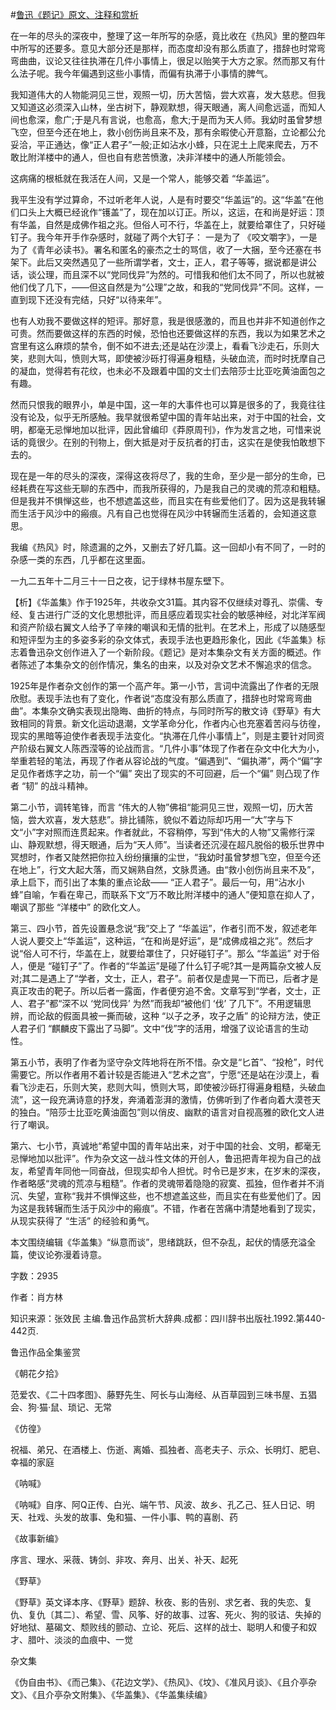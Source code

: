 #[鲁迅《题记》原文、注释和赏析](https://www.vrrw.net/wx/9540.html)

在一年的尽头的深夜中，整理了这一年所写的杂感，竟比收在《热风》里的整四年中所写的还要多。意见大部分还是那样，而态度却没有那么质直了，措辞也时常弯弯曲曲，议论又往往执滞在几件小事情上，很足以贻笑于大方之家。然而那又有什么法子呢。我今年偏遇到这些小事情，而偏有执滞于小事情的脾气。

我知道伟大的人物能洞见三世，观照一切，历大苦恼，尝大欢喜，发大慈悲。但我又知道这必须深入山林，坐古树下，静观默想，得天眼通，离人间愈远遥，而知人间也愈深，愈广;于是凡有言说，也愈高，愈大;于是而为天人师。我幼时虽曾梦想飞空，但至今还在地上，救小创伤尚且来不及，那有余暇使心开意豁，立论都公允妥洽，平正通达，像“正人君子”一般;正如沾水小蜂，只在泥土上爬来爬去，万不敢比附洋楼中的通人，但也自有悲苦愤激，决非洋楼中的通人所能领会。

这病痛的根柢就在我活在人间，又是一个常人，能够交着 “华盖运”。

我平生没有学过算命，不过听老年人说，人是有时要交“华盖运”的。这“华盖”在他们口头上大概已经讹作“镬盖”了，现在加以订正。所以，这运，在和尚是好运：顶有华盖，自然是成佛作祖之兆。但俗人可不行，华盖在上，就要给罩住了，只好碰钉子。我今年开手作杂感时，就碰了两个大钉子： 一是为了 《咬文嚼字》，一是为了《青年必读书》。署名和匿名的豪杰之士的骂信，收了一大捆，至今还塞在书架下。此后又突然遇见了一些所谓学者，文士，正人，君子等等，据说都是讲公话，谈公理，而且深不以“党同伐异”为然的。可惜我和他们太不同了，所以也就被他们伐了几下，——但这自然是为“公理”之故，和我的“党同伐异”不同。这样，一直到现下还没有完结，只好“以待来年”。

也有人劝我不要做这样的短评。那好意，我是很感激的，而且也并非不知道创作之可贵。然而要做这样的东西的时候，恐怕也还要做这样的东西，我以为如果艺术之宫里有这么麻烦的禁令，倒不如不进去;还是站在沙漠上，看看飞沙走石，乐则大笑，悲则大叫，愤则大骂，即使被沙砾打得遍身粗糙，头破血流，而时时抚摩自己的凝血，觉得若有花纹，也未必不及跟着中国的文士们去陪莎士比亚吃黄油面包之有趣。

然而只恨我的眼界小，单是中国，这一年的大事件也可以算是很多的了，我竟往往没有论及，似乎无所感触。我早就很希望中国的青年站出来，对于中国的社会，文明，都毫无忌惮地加以批评，因此曾编印《莽原周刊》，作为发言之地，可惜来说话的竟很少。在别的刊物上，倒大抵是对于反抗者的打击，这实在是使我怕敢想下去的。

现在是一年的尽头的深夜，深得这夜将尽了，我的生命，至少是一部分的生命，已经耗费在写这些无聊的东西中，而我所获得的，乃是我自己的灵魂的荒凉和粗糙。但是我并不惧惮这些，也不想遮盖这些，而且实在有些爱他们了。因为这是我转辗而生活于风沙中的瘢痕。凡有自己也觉得在风沙中转辗而生活着的，会知道这意思。

我编《热风》时，除遗漏的之外，又删去了好几篇。这一回却小有不同了，一时的杂感一类的东西，几乎都在这里面。

一九二五年十二月三十一日之夜，记于绿林书屋东壁下。



【析】《华盖集》作于1925年，共收杂文31篇。其内容不仅继续对尊孔、崇儒、专经、复古进行广泛的文化思想批评，而且感应着现实社会的敏感神经，对北洋军阀和资产阶级右翼文人给予了辛辣的嘲讽和无情的批判。在艺术上，形成了以随感型和短评型为主的多姿多彩的杂文体式，表现手法也更趋形象化，因此《华盖集》标志着鲁迅杂文创作进入了一个新阶段。《题记》是对本集杂文有关方面的概述。作者陈述了本集杂文的创作情况，集名的由来，以及对杂文艺术不懈追求的信念。

1925年是作者杂文创作的第一个高产年。第一小节，言词中流露出了作者的无限欣慰。表现手法也有了变化，作者说“态度没有那么质直了，措辞也时常弯弯曲曲”。本集杂文确实表现出隐晦、曲折的特点，与同时所写的散文诗《野草》有大致相同的背景。新文化运动退潮，文学革命分化，作者内心也充塞着苦闷与彷徨，现实的黑暗等迫使作者表现手法变化。“执滞在几件小事情上”，则是主要针对同资产阶级右翼文人陈西滢等的论战而言。“几件小事”体现了作者在杂文中化大为小，举重若轻的笔法，再现了作者从容论战的气度。“偏遇到”、“偏执滞”，两个“偏”字足见作者炼字之功，前一个“偏” 突出了现实的不可回避，后一个“偏” 则凸现了作者 “韧” 的战斗精神。

第二小节，调转笔锋，而言 “伟大的人物”佛祖“能洞见三世，观照一切，历大苦恼，尝大欢喜，发大慈悲”。排比铺陈，貌似不着边际却巧用一“大”字与下文“小”字对照而连贯起来。作者就此，不容稍停，写到“伟大的人物”又需修行深山、静观默想，得天眼通，后为“天人师”。当读者还沉浸在超凡脱俗的极乐世界中冥想时，作者又陡然把你拉入纷纷攘攘的尘世，“我幼时虽曾梦想飞空，但至今还在地上”，行文大起大落，而又娴熟自然，文脉贯通。由“救小创伤尚且来不及”，承上启下，而引出了本集的重点论敌—— “正人君子”。最后一句，用“沾水小蜂”自喻，乍看在卑己，而联系下文“万不敢比附洋楼中的通人”便知意在抑人了，嘲讽了那些 “洋楼中” 的欧化文人。

第三、四小节，首先设置悬念说“我”交上了 “华盖运”，作者引而不发，叙述老年人说人要交上“华盖运”，这种运，“在和尚是好运”，是“成佛成祖之兆”。然后才说“俗人可不行，华盖在上，就要给罩住了，只好碰钉子”。那么 “华盖运” 对于俗人，便是 “碰钉子”了。作者的“华盖运”是碰了什么钉子呢?其一是两篇杂文被人反对;其二是遇上了“学者，文士，正人，君子”。前者仅是虚晃一下而已，后者才是真正攻击的靶子。所以后者一露面，作者便穷追不舍。文章写到“学者，文士，正人、君子”都“深不以 ‘党同伐异’ 为然”而我却“被他们 ‘伐’ 了几下”。不用逻辑思辨，而论敌的假面具被一撕而破，这种 “以子之矛，攻子之盾” 的论辩方法，使正人君子们 “麒麟皮下露出了马脚”。文中“伐”字的活用，增强了议论语言的生动性。

第五小节，表明了作者为坚守杂文阵地将在所不惜。杂文是“匕首”、“投枪”，时代需要它。所以作者用不着计较是否能进入“艺术之宫”，宁愿“还是站在沙漠上，看看飞沙走石，乐则大笑，悲则大叫，愤则大骂，即使被沙砾打得遍身粗糙，头破血流”，这一段充满诗意的抒发，奔涌着澎湃的激情，仿佛听到了作者向着大漠苍天的独白。“陪莎士比亚吃黄油面包”则以俏皮、幽默的语言对自视高雅的欧化文人进行了嘲讽。

第六、七小节，真诚地“希望中国的青年站出来，对于中国的社会、文明，都毫无忌惮地加以批评”。作为杂文这一战斗性文体的开创人，鲁迅把青年视为自己的战友，希望青年同他一同奋战，但现实却令人担忧。时令已是岁末，在岁末的深夜，作者略感“灵魂的荒凉与粗糙”。作者的灵魂带着隐隐的寂寞、孤独，但作者并不消沉、失望，宣称“我并不惧惮这些，也不想遮盖这些，而且实在有些爱他们了。因为这是我转辗而生活于风沙中的瘢痕”。不错，作者在苦痛中清楚地看到了现实，从现实获得了 “生活” 的经验和勇气。

本文围绕编辑《华盖集》“纵意而谈”，思绪跳跃，但不杂乱，起伏的情感充溢全篇，使议论弥漫着诗意。

字数：2935

作者：肖方林

知识来源：张效民 主编.鲁迅作品赏析大辞典.成都：四川辞书出版社.1992.第440-442页.

鲁迅作品全集鉴赏

《朝花夕拾》

范爱农、《二十四孝图》、藤野先生、阿长与山海经、从百草园到三味书屋、五猖会、狗·猫·鼠、琐记、无常

《仿徨》

祝福、弟兄、在酒楼上、伤逝、离婚、孤独者、高老夫子、示众、长明灯、肥皂、幸福的家庭

《呐喊》

《呐喊》自序、阿Q正传、白光、端午节、风波、故乡、孔乙己、狂人日记、明天、社戏、头发的故事、兔和猫、一件小事、鸭的喜剧、药

《故事新编》

序言、理水、采薇、铸剑、非攻、奔月、出关、补天、起死

《野草》

《野草》英文译本序、《野草》题辞、秋夜、影的告别、求乞者、我的失恋、复仇、复仇〔其二〕、希望、雪、风筝、好的故事、过客、死火、狗的驳诘、失掉的好地狱、墓碣文、颓败线的颤动、立论、死后、这样的战士、聪明人和傻子和奴才、腊叶、淡淡的血痕中、一觉

杂文集

《伪自由书》、《而己集》、《花边文学》、《热风》、《坟》、《准风月谈》、《且介亭杂文》、《且介亭杂文附集》、《华盖集》、《华盖集续编》

